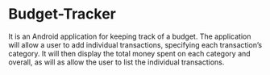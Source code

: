 # Budget-Tracker
It is an Android application for keeping track of a budget. The application will allow a user to add individual transactions, specifying each transaction’s category. It will then display the total money spent on each category and overall, as will as allow the user to list the individual transactions.

